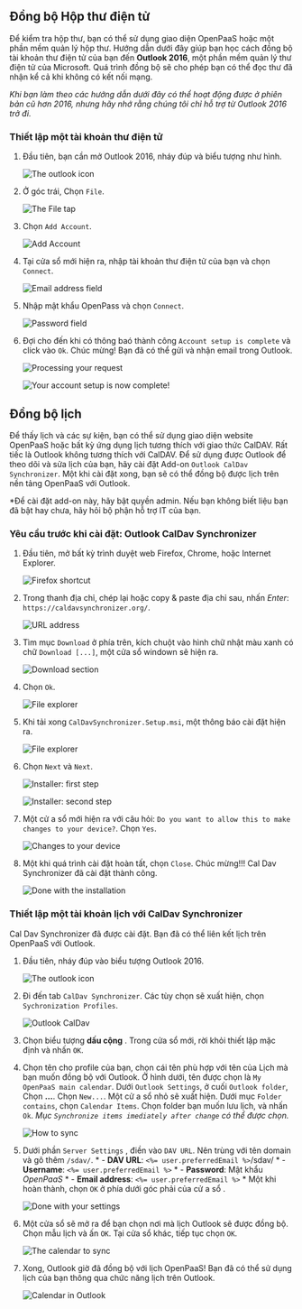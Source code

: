 ## Đồng bộ Hộp thư điện tử

Để kiểm tra hộp thư, bạn có thể sử dụng giao diện OpenPaaS hoặc một phần mềm quản lý hộp thư. Hướng dẫn dưới đây giúp bạn học cách đồng bộ tài khoản thư điện tử của bạn đến **Outlook 2016**, một phần mềm quản lý thư điện tử của Microsoft. Quá trình đồng bộ sẽ cho phép bạn có thể đọc thư đã nhận kể  cả khi không có kết nối mạng.

*Khi bạn làm theo các hướng dẫn dưới đây có thể hoạt động được ở phiên bản cũ hơn 2016, nhưng hãy nhớ rằng chúng tôi chỉ hỗ trợ từ Outlook 2016 trở đi.*

### Thiết lập một tài khoản thư điện tử

1. Đầu tiên, bạn cần mở Outlook 2016, nháy đúp và biểu tượng như hình.

    ![The outlook icon](/sync/images/en/windows_home_outlook.png)

2. Ở góc trái, Chọn `File`.

    ![The *File* tap](/sync/images/en/windows_setup_outlook_account_0.png)

3. Chọn `Add Account`.

    ![Add Account](/sync/images/en/windows_setup_outlook_account_1.png)

4. Tại cửa sổ  mới hiện ra, nhập tài khoản thư điện tử của bạn và chọn `Connect`.

    ![Email address field](/sync/images/en/windows_setup_outlook_account_2.png)

5. Nhập mật khẩu OpenPass và chọn `Connect`.

    ![Password field](/sync/images/en/windows_setup_outlook_account_3.png)

6. Đợi cho đến khi có thông baó thành công `Account setup is complete` và click vào `Ok`. Chúc mừng! Bạn đã có thể gửi và nhận email trong Outlook.

    ![Processing your request](/sync/images/en/windows_setup_outlook_account_4.png)

    ![Your account setup is now complete!](/sync/images/en/windows_setup_outlook_account_5.png)

## Đồng bộ lịch

Để thấy lịch và các sự kiện, bạn có thể sử dụng giao diện website OpenPaaS hoặc bất kỳ ứng dụng lịch tương thích với giao thức CalDAV. Rất tiếc là Outlook không tương thích với CalDAV. Để sử dụng được Outlook để theo dõi và sửa lịch của bạn, hãy cài đặt Add-on `Outlook CalDav Synchronizer`. Một khi cài đặt xong, bạn sẽ có thể  đồng bộ được lịch trên nền tảng OpenPaaS với Outlook.

*Để cài đặt add-on này, hãy bật quyền admin. Nếu bạn không biết liệu bạn đã bật hay chưa, hãy hỏi bộ phận hỗ trợ IT của bạn.

### Yêu cầu trước khi cài đặt: Outlook CalDav Synchronizer

1. Đầu tiên, mở bất kỳ trình duyệt web Firefox, Chrome, hoặc Internet Explorer.

    ![Firefox shortcut](/sync/images/en/windows_firefox_shortcut.png)

2. Trong thanh địa chỉ, chép lại hoặc copy & paste địa chỉ sau, nhấn *Enter*: `https://caldavsynchronizer.org/`.

    ![URL address](/sync/images/en/windows_install_caldavsynchronizer_2.png)

3. Tìm mục `Download` ở phía trên, kích chuột vào hình chữ nhật màu xanh có chữ `Download [...]`, một cửa sổ windown sẽ hiện ra.

    ![Download section](/sync/images/en/windows_install_caldavsynchronizer_3.png)

4. Chọn `Ok`.

    ![File explorer](/sync/images/en/windows_install_caldavsynchronizer_4.png)

5.  Khi tải xong `CalDavSynchronizer.Setup.msi`, một thông báo cài đặt hiện ra.

    ![File explorer](/sync/images/en/windows_install_caldavsynchronizer_5.png)

5. Chọn `Next` và `Next`.

    ![Installer: first step](/sync/images/en/windows_install_caldavsynchronizer_6.png)

    ![Installer: second step](/sync/images/en/windows_install_caldavsynchronizer_7.png)

7. Một cử a sổ mới hiện ra với câu hỏi: `Do you want to allow this to make changes to your device?`. Chọn `Yes`.

    ![Changes to your device](/sync/images/en/windows_install_caldavsynchronizer_8.png)

8. Một khi quá trình cài đặt hoàn tất, chọn `Close`. Chúc mừng!!! Cal Dav Synchronizer đã cài đặt thành công.

    ![Done with the installation](/sync/images/en/windows_install_caldavsynchronizer_9.png)

### Thiết lập một tài khoản lịch với CalDav Synchronizer

Cal Dav Synchronizer đã được cài đặt. Bạn đã có thể liên kết lịch trên OpenPaaS với Outlook.

1. Đầu tiên, nháy đúp vào biểu tượng Outlook 2016.

    ![The outlook icon](/sync/images/en/windows_home_outlook.png)

2. Đi đến tab `CalDav Synchronizer`. Các tùy chọn sẽ xuất hiện, chọn `Sychronization Profiles`.

    ![Outlook CalDav](/sync/images/en/windows_setup_caldavsynchronizer_1.png)

3. Chọn biểu tượng **dấu cộng** . Trong cửa sổ mới, rời khỏi thiết lập mặc định và nhấn `OK`.

4. Chọn tên cho profile của bạn, chọn cái tên phù hợp với tên của Lịch mà bạn muốn đồng bộ với Outlook. Ở hình dưới, tên được chọn là `My OpenPaaS main calendar`. Dưới `Outlook Settings`, ở cuối `Outlook folder`, Chọn **...**. Chọn `New...`. Một cử a sổ nhỏ sẽ xuất hiện. Dưới mục `Folder contains`, chọn `Calendar Items`. Chọn folder bạn muốn lưu lịch, và nhấn `Ok`.
*Mục `Synchronize items imediately after change` có thể được chọn.*

    ![How to sync](/sync/images/en/windows_setup_caldavsynchronizer_2.png)

5. Dưới phần `Server Settings` , điền vào `DAV URL`. Nên trùng với tên domain và gõ thêm `/sdav/`.
        * - **DAV URL**: `<%= user.preferredEmail %>`/sdav/
        * - **Username**: `<%= user.preferredEmail %>`
        * - **Password**: Mật khẩu *OpenPaaS*
        * - **Email address**: `<%= user.preferredEmail %>`
        * Một khi hoàn thành, chọn `OK` ở phía dưới góc phải của cử a sổ .

    ![Done with your settings](/sync/images/en/windows_setup_caldavsynchronizer_3.png)

6. Một cửa sổ sẽ mở ra để bạn chọn nơi mà lịch Outlook sẽ được đồng bộ. Chọn mẫu lịch và ấn `OK`. Tại cửa sổ khác, tiếp tục chọn `OK`.

    ![The calendar to sync](/sync/images/en/windows_setup_caldavsynchronizer_4.png)

7. Xong, Outlook giờ đã đồng bộ với lịch OpenPaaS! Bạn đã có thể sử dụng lịch của bạn thông qua chức năng lịch trên Outlook.

    ![Calendar in Outlook](/sync/images/en/windows_setup_caldavsynchronizer_5.png)
